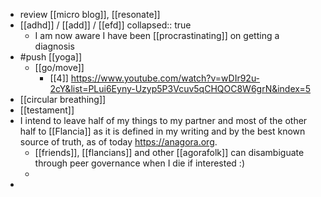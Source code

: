 - review [[micro blog]], [[resonate]]
- [[adhd]] / [[add]] / [[efd]]
  collapsed:: true
	- I am now aware I have been [[procrastinating]] on getting a diagnosis
- #push [[yoga]]
	- [[go/move]]
		- [[4]] https://www.youtube.com/watch?v=wDIr92u-2cY&list=PLui6Eyny-Uzyp5P3Vcuv5qCHQOC8W6grN&index=5
- [[circular breathing]]
- [[testament]]
- I intend to leave half of my things to my partner and most of the other half to [[Flancia]] as it is defined in my writing and by the best known source of truth, as of today https://anagora.org.
	- [[friends]], [[flancians]] and other [[agorafolk]] can disambiguate through peer governance when I die if interested :)
	-
-